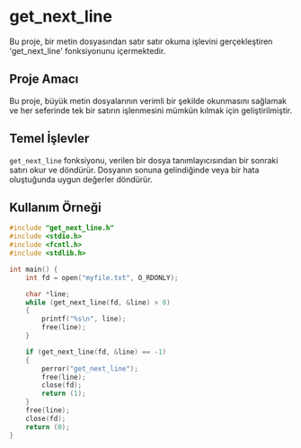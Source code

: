 # get_next_line

Bu proje, bir metin dosyasından satır satır okuma işlevini gerçekleştiren 'get_next_line' fonksiyonunu içermektedir.

## Proje Amacı

Bu proje, büyük metin dosyalarının verimli bir şekilde okunmasını sağlamak ve her seferinde tek bir satırın işlenmesini mümkün kılmak için geliştirilmiştir.

## Temel İşlevler

`get_next_line` fonksiyonu, verilen bir dosya tanımlayıcısından bir sonraki satırı okur ve döndürür. Dosyanın sonuna gelindiğinde veya bir hata oluştuğunda uygun değerler döndürür.

## Kullanım Örneği

```c
#include "get_next_line.h"
#include <stdio.h>
#include <fcntl.h>
#include <stdlib.h>

int main() {
    int fd = open("myfile.txt", O_RDONLY);

    char *line;
    while (get_next_line(fd, &line) > 0)
    {
        printf("%s\n", line);
        free(line);
    }

    if (get_next_line(fd, &line) == -1)
    {
        perror("get_next_line");
        free(line);
        close(fd);
        return (1);
    }
    free(line);
    close(fd);
    return (0);
}

